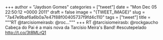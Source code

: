 
+++
author = "Jaydson Gomes"
categories = ["tweet"]
date = "Mon Dec 05 22:50:12 +0000 2011"
draft = false
image = "{TWEET_IMAGE}"
slug = "7a47e9baf6a6b0a7e47f88f00405737f9fd4c110"
tags = ["tweet"]
title = """RT @tarcisiomeirasb: @roc..."""
+++
RT @tarcisiomeirasb: @rockgaucho Cabeça do Pai é a mais nova da Tarcísio Meira's Band! #escutepelado http://t.co/3t8MLrQ1
